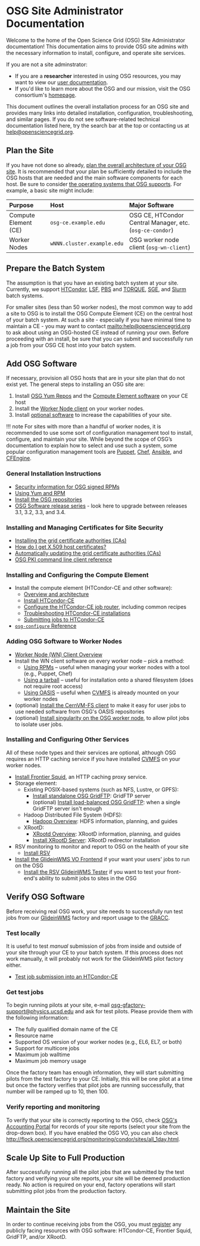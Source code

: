OSG Site Administrator Documentation
====================================

Welcome to the home of the Open Science Grid (OSG) Site Administrator documentation!  This documentation aims to
provide OSG site admins with the necessary information to install, configure, and operate site services.

If you are not a site adminstrator:

- If you are a **researcher** interested in using OSG resources, you may want to view our
  [user documentation](https://support.opensciencegrid.org/support/home).
- If you'd like to learn more about the OSG and our mission, visit the OSG consortium's
  [homepage](https://www.opensciencegrid.org/).

This document outlines the overall installation process for an OSG site and provides many links into detailed
installation, configuration, troubleshooting, and similar pages. If you do not see software-related technical
documentation listed here, try the search bar at the top or contacting us at
[help@opensciencegrid.org](mailto:help@opensciencegrid.org).

Plan the Site
-------------

If you have not done so already, [plan the overall architecture of your OSG site](site-planning).
It is recommended that your plan be sufficiently detailed to include the OSG hosts that are needed and the main software
components for each host.
Be sure to consider [the operating systems that OSG supports](release/supported_platforms). For example, a basic site might include:

| Purpose              | Host                                | Major Software                                           |
|:---------------------|:------------------------------------|:---------------------------------------------------------|
| Compute Element (CE) | `osg-ce.example.edu`                | OSG CE, HTCondor Central Manager, etc. (`osg-ce-condor`) |
| Worker Nodes         | `wNNN.cluster.example.edu`          | OSG worker node client (`osg-wn-client`)                 |

Prepare the Batch System
------------------------

The assumption is that you have an existing batch system at your site.
Currently, we support [HTCondor](http://research.cs.wisc.edu/htcondor/),
[LSF](https://www.ibm.com/us-en/marketplace/hpc-workload-management), [PBS](http://www.pbsworks.com) and
[TORQUE](http://www.adaptivecomputing.com/products/open-source/torque/),
[SGE](http://en.wikipedia.org/wiki/Oracle_Grid_Engine), and [Slurm](http://slurm.schedmd.com) batch systems.

For smaller sites (less than 50 worker nodes), the most common way to add a site to OSG is to install the OSG Compute
Element (CE) on the central host of your batch system.
At such a site - especially if you have minimal time to maintain a CE - you may want to contact
<mailto:help@opensciencegrid.org> to ask about using an OSG-hosted CE instead of running your own.
Before proceeding with an install, be sure that you can submit and successfully run a job from your OSG CE host into
your batch system.

Add OSG Software
----------------

If necessary, provision all OSG hosts that are in your site plan that do not exist yet.
The general steps to installing an OSG site are:

1. Install [OSG Yum Repos](release/yum-basics) and the [Compute Element software](#installing-and-configuring-the-compute-element)
   on your CE host
1. Install the [Worker Node client](#adding-osg-software-to-worker-nodes) on your worker nodes.
1. Install [optional software](#installing-and-configuring-other-services) to increase the capabilities of your site.

!!! note
    For sites with more than a handful of worker nodes, it is recommended to use some sort of configuration management
    tool to install, configure, and maintain your site.
    While beyond the scope of OSG’s documentation to explain how to select and use such a system, some popular
    configuration management tools are [Puppet](http://puppetlabs.com), [Chef](https://www.chef.io),
    [Ansible](https://www.ansible.com), and [CFEngine](http://cfengine.com).

### General Installation Instructions ###

-   [Security information for OSG signed RPMs](release/signing)
-   [Using Yum and RPM](release/yum-basics)
-   [Install the OSG repositories](common/yum)
-   [OSG Software release series](release/release_series) - look here to upgrade between releases 3.1, 3.2, 3.3, and 3.4.

### Installing and Managing Certificates for Site Security ###

-   [Installing the grid certificate authorities (CAs)](common/ca)
-   [How do I get X.509 host certificates?](security/host-certs)
-   [Automatically updating the grid certificate authorities (CAs)](security/certificate-management)
-   [OSG PKI command line client reference](security/certificate-management)

### Installing and Configuring the Compute Element ###

-   Install the compute element (HTCondor-CE and other software):
    -   [Overview and architecture](compute-element/htcondor-ce-overview)
    -   [Install HTCondor-CE](compute-element/install-htcondor-ce)
    -   [Configure the HTCondor-CE job router](compute-element/job-router-recipes), including common recipes
    -   [Troubleshooting HTCondor-CE installations](compute-element/troubleshoot-htcondor-ce)
    -   [Submitting jobs to HTCondor-CE](compute-element/submit-htcondor-ce)
-   [`osg-configure` Reference](other/configuration-with-osg-configure)

### Adding OSG Software to Worker Nodes ###

-   [Worker Node (WN) Client Overview](worker-node/using-wn)
-   Install the WN client software on every worker node – pick a method:
    -   [Using RPMs](worker-node/install-wn) – useful when managing your worker nodes with a tool (e.g., Puppet, Chef)
    -   [Using a tarball](worker-node/install-wn-tarball) – useful for installation onto a shared filesystem (does not
        require root access)
    -   [Using OASIS](worker-node/install-wn-oasis) – useful when [CVMFS](worker-node/install-cvmfs) is already mounted
        on your worker nodes
-   (optional) [Install the CernVM-FS client](worker-node/install-cvmfs) to make it easy for user jobs to use needed
    software from OSG's OASIS repositories
-   (optional) [Install singularity on the OSG worker node](worker-node/install-singularity), to allow pilot jobs to
    isolate user jobs.


### Installing and Configuring Other Services ###

All of these node types and their services are optional, although OSG requires an HTTP caching service if you have
installed [CVMFS](worker-node/install-cvmfs) on your worker nodes.

-   [Install Frontier Squid](data/frontier-squid), an HTTP caching proxy service.
-   Storage element:
    -   Existing POSIX-based systems (such as NFS, Lustre, or GPFS):
        -   [Install standalone OSG GridFTP](data/gridftp): GridFTP server
        -   (optional) [Install load-balanced OSG GridFTP](data/load-balanced-gridftp): when a single GridFTP server
            isn't enough
    -   Hadoop Distributed File System (HDFS):
        -   [Hadoop Overview](data/hadoop-overview): HDFS information, planning, and guides
    -   XRootD:
        -   [XRootd Overview](data/xrootd-overview): XRootD information, planning, and guides
        -   [Install XRootD Server](data/install-xrootd): XRootD redirector installation
-   RSV monitoring to monitor and report to OSG on the health of your site
    -   [Install RSV](monitoring/install-rsv)
-   [Install the GlideinWMS VO Frontend](other/install-gwms-frontend) if your want your users' jobs to run on the OSG
    -   [Install the RSV GlideinWMS Tester](monitoring/install-rsv-gwms-tester) if you want to test your front-end's
        ability to submit jobs to sites in the OSG

Verify OSG Software
-------------------

Before receiving real OSG work, your site needs to successfully run test jobs from our
[GlideinWMS](http://glideinwms.fnal.gov/) factory and report usage to the [GRACC](https://gracc.opensciencegrid.org).

### Test locally ###

It is useful to test *manual* submission of jobs from inside and outside of your site through your CE to your batch
system.
If this process does not work manually, it will probably not work for the GlideinWMS pilot factory either.

-   [Test job submission into an HTCondor-CE](compute-element/submit-htcondor-ce)

### Get test jobs ####

To begin running pilots at your site, e-mail <osg-gfactory-support@physics.ucsd.edu> and ask for test pilots.
Please provide them with the following information:

-   The fully qualified domain name of the CE
-   Resource name
-   Supported OS version of your worker nodes (e.g., EL6, EL7, or both)
-   Support for multicore jobs
-   Maximum job walltime
-   Maximum job memory usage

Once the factory team has enough information, they will start submitting pilots from the test factory to your CE.
Initially, this will be one pilot at a time but once the factory verifies that pilot jobs are running successfully, that
number will be ramped up to 10, then 100.

### Verify reporting and monitoring ###

To verify that your site is correctly reporting to the OSG, check
[OSG's Accounting Portal](https://gracc.opensciencegrid.org/dashboard/db/site-summary) for records of your site reports
(select your site from the drop-down box). If you have enabled the OSG VO, you can also check
<http://flock.opensciencegrid.org/monitoring/condor/sites/all_1day.html>.

Scale Up Site to Full Production
--------------------------------

After successfully running all the pilot jobs that are submitted by the test factory and verifying your site reports,
your site will be deemed production ready.
No action is required on your end, factory operations will start submitting pilot jobs from the production factory.

Maintain the Site
-----------------

In order to continue receiving jobs from the OSG, you must [register](/common/registration.md) any publicly facing
resources with OSG software: HTCondor-CE, Frontier Squid, GridFTP, and/or XRootD.
